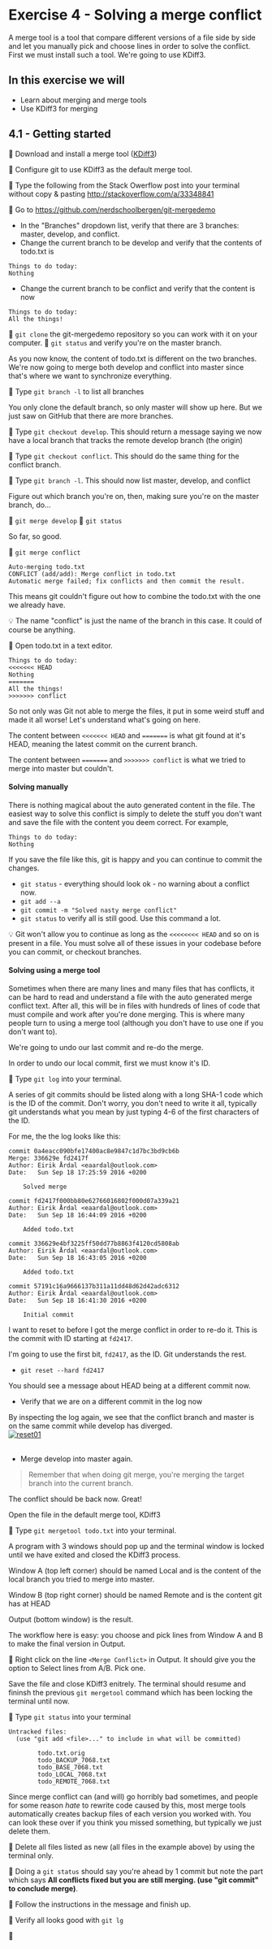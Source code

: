 
# Exercise 4 - Solving a merge conflict

A merge tool is a tool that compare different versions of a file side by side and let you manually pick and choose lines in order to solve the conflict. First we must install such a tool. We're going to use KDiff3.

## In this exercise we will
- Learn about merging and merge tools
- Use KDiff3 for merging

## 4.1 - Getting started
:pencil: Download and install a merge tool ([KDiff3](http://kdiff3.sourceforge.net/))

:pencil: Configure git to use KDiff3 as the default merge tool.

:pencil: Type the following from the Stack Owerflow post into your terminal without copy & pasting http://stackoverflow.com/a/33348841

:pencil: Go to https://github.com/nerdschoolbergen/git-mergedemo
  * In the "Branches" dropdown list, verify that there are 3 branches: master, develop, and conflict.
  * Change the current branch to be develop and verify that the contents of todo.txt is
  ```
  Things to do today:
  Nothing
  ```
  * Change the current branch to be conflict and verify that the content is now
  ```
  Things to do today:
  All the things!
  ```
:pencil: `git clone` the git-mergedemo repository so you can work with it on your computer.
:pencil: `git status` and verify you're on the master branch.

As you now know, the content of todo.txt is different on the two branches. We're now going to merge both develop and conflict into master since that's where we want to synchronize everything.

:pencil: Type `git branch -l` to list all branches

You only clone the default branch, so only master will show up here. But we just saw on GitHub that there are more branches.

:pencil: Type `git checkout develop`. This should return a message saying we now have a local branch that tracks the remote develop branch (the origin)

:pencil: Type `git checkout conflict`. This should do the same thing for the conflict branch.

:pencil: Type `git branch -l`. This should now list master, develop, and conflict

Figure out which branch you're on, then, making sure you're on the master branch, do...

:pencil: `git merge develop`
:pencil: `git status`

So far, so good.

:pencil: `git merge conflict`

```
Auto-merging todo.txt
CONFLICT (add/add): Merge conflict in todo.txt
Automatic merge failed; fix conflicts and then commit the result.
```

This means git couldn't figure out how to combine the todo.txt with the one we already have.

:bulb: The name "conflict" is just the name of the branch in this case. It could of course be anything.

:pencil: Open todo.txt in a text editor.

```
Things to do today:
<<<<<<< HEAD
Nothing
=======
All the things!
>>>>>>> conflict
```

So not only was Git not able to merge the files, it put in some weird stuff and made it all worse! Let's understand what's going on here.

The content between `<<<<<<< HEAD` and `=======` is what git found at it's HEAD, meaning the latest commit on the current branch.

The content between `=======` and `>>>>>>> conflict` is what we tried to merge into master but couldn't.

#### Solving manually

There is nothing magical about the auto generated content in the file. The easiest way to solve this conflict is simply to delete the stuff you don't want and save the file with the content you deem correct. For example,
```
Things to do today:
Nothing
```
If you save the file like this, git is happy and you can continue to commit the changes.

* `git status` - everything should look ok - no warning about a conflict now.
* `git add --a`
* `git commit -m "Solved nasty merge conflict"`
* `git status` to verify all is still good. Use this command a lot.

:bulb: Git won't allow you to continue as long as the `<<<<<<<< HEAD` and so on is present in a file. You must solve all of these issues in your codebase before you can commit, or checkout branches.

#### Solving using a merge tool

Sometimes when there are many lines and many files that has conflicts, it can be hard to read and understand a file with the auto generated merge conflict text. After all, this will be in files with hundreds of lines of code that must compile and work after you're done merging. This is where many people turn to using a merge tool (although you don't have to use one if you don't want to).

We're going to undo our last commit and re-do the merge.

In order to undo our local commit, first we must know it's ID.

:pencil: Type `git log` into your terminal.

A series of git commits should be listed along with a long SHA-1 code which is the ID of the commit. Don't worry, you don't need to write it all, typically git understands what you mean by just typing 4-6 of the first characters of the ID.

For me, the the log looks like this:

```
commit 0a4eacc090bfe17400ac8e9847c1d7bc3bd9cb6b
Merge: 336629e fd2417f
Author: Eirik Årdal <eaardal@outlook.com>
Date:   Sun Sep 18 17:25:59 2016 +0200

    Solved merge

commit fd2417f000bb80e62766016802f000d07a339a21
Author: Eirik Årdal <eaardal@outlook.com>
Date:   Sun Sep 18 16:44:09 2016 +0200

    Added todo.txt

commit 336629e4bf3225ff50dd77b8863f4120cd5808ab
Author: Eirik Årdal <eaardal@outlook.com>
Date:   Sun Sep 18 16:43:05 2016 +0200

    Added todo.txt

commit 57191c16a9666137b311a11dd48d62d42adc6312
Author: Eirik Årdal <eaardal@outlook.com>
Date:   Sun Sep 18 16:41:30 2016 +0200

    Initial commit
```

I want to reset to before I got the merge conflict in order to re-do it. This is the commit with ID starting at `fd2417`.

I'm going to use the first bit, `fd2417`, as the ID. Git understands the rest.

* `git reset --hard fd2417`

You should see a message about HEAD being at a different commit now.

* Verify that we are on a different commit in the log now

By inspecting the log again, we see that the conflict branch and master is on the same commit while develop has diverged.
<br/>
<a href='http://postimg.org/image/sj5d8atez/' target='_blank'><img src='http://s17.postimg.org/sj5d8atez/reset01.png' border='0' alt="reset01"/></a><br/><br/>

* Merge develop into master again.

> Remember that when doing git merge, you're merging the target branch into the current branch.

The conflict should be back now. Great!

Open the file in the default merge tool, KDiff3

:pencil: Type `git mergetool todo.txt` into your terminal.

A program with 3 windows should pop up and the terminal window is locked until we have exited and closed the KDiff3 process.

Window A (top left corner) should be named Local and is the content of the local branch you tried to merge into master.

Window B (top right corner) should be named Remote and is the content git has at HEAD

Output (bottom window) is the result.

The workflow here is easy: you choose and pick lines from Window A and B to make the final version in Output.

:pencil: Right click on the line `<Merge Conflict>` in Output. It should give you the option to Select lines from A/B. Pick one.

Save the file and close KDiff3 enitrely. The terminal should resume and fininsh the previous `git mergetool` command which has been locking the terminal until now.

:pencil: Type `git status` into your terminal

```
Untracked files:
  (use "git add <file>..." to include in what will be committed)

        todo.txt.orig
        todo_BACKUP_7068.txt
        todo_BASE_7068.txt
        todo_LOCAL_7068.txt
        todo_REMOTE_7068.txt
```

Since merge conflict can (and will) go horribly bad sometimes, and people for some reason _hate_ to rewrite code caused by this, most merge tools automatically creates backup files of each version you worked with. You can look these over if you think you missed something, but typically we just delete them.

:pencil: Delete all files listed as new (all files in the example above) by using the terminal only.

:pencil: Doing a `git status` should say you're ahead by 1 commit but note the part which says **All conflicts fixed but you are still merging.
  (use "git commit" to conclude merge)**.

:pencil: Follow the instructions in the message and finish up.

:pencil: Verify all looks good with `git lg`

:tada:
